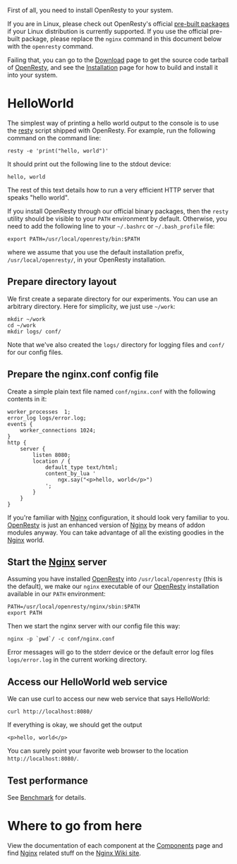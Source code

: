 <!---
    @title         Getting Started
    @creator       Yichun Zhang
    @created       2011-06-20 11:39 GMT
--->

First of all, you need to install OpenResty to your system.

If you are in Linux, please check out OpenResty's official [pre-built packages](linux-packages.html) if your
Linux distribution is currently supported. If you use the official pre-built package, please
replace the `nginx` command in this document below with the `openresty` command.

Failing that, you can go to the [Download](download.html) page to get the source
code tarball of [OpenResty](openresty.html), and see the [Installation](installation.html) page
for how to build and install it into your system.

# HelloWorld

The simplest way of printing a hello world output to the console is to use the
[resty](https://github.com/openresty/resty-cli#readme) script shipped with OpenResty. For example,
run the following command on the command line:

```
resty -e 'print("hello, world")'
```

It should print out the following line to the stdout device:

```
hello, world
```

The rest of this text details how to run a very efficient HTTP server that speaks
"hello world".

If you install OpenResty through our official binary packages, then the `resty` utility
should be visible to your `PATH` environment by default. Otherwise, you need to
add the following line to your `~/.bashrc` or `~/.bash_profile` file:

```
export PATH=/usr/local/openresty/bin:$PATH
```

where we assume that you use the default installation prefix, `/usr/local/openresty/`, in
your OpenResty installation.

## Prepare directory layout

We first create a separate directory for our experiments. You can use an arbitrary
directory. Here for simplicity, we just use `~/work`:

```
mkdir ~/work
cd ~/work
mkdir logs/ conf/
```

Note that we've also created the `logs/` directory for logging files and `conf/` for
our config files.

## Prepare the nginx.conf config file

Create a simple plain text file named `conf/nginx.conf` with the following contents
in it:

```
worker_processes  1;
error_log logs/error.log;
events {
    worker_connections 1024;
}
http {
    server {
        listen 8080;
        location / {
            default_type text/html;
            content_by_lua '
                ngx.say("<p>hello, world</p>")
            ';
        }
    }
}
```

If you're familiar with [Nginx](nginx.html) configuration, it should look very
familiar to you. [OpenResty](openresty.html) is just an enhanced version of
[Nginx](nginx.html) by means of addon modules anyway. You can take advantage
of all the existing goodies in the [Nginx](nginx.html) world.

## Start the [Nginx](nginx.html) server
Assuming you have installed [OpenResty](openresty.html) into `/usr/local/openresty` (this
is the default), we make our `nginx` executable of our [OpenResty](openresty.html) installation
available in our `PATH` environment:

```
PATH=/usr/local/openresty/nginx/sbin:$PATH
export PATH
```

Then we start the nginx server with our config file this way:

```
nginx -p `pwd`/ -c conf/nginx.conf
```

Error messages will go to the stderr device or the default error log files `logs/error.log` in
the current working directory.

## Access our HelloWorld web service
We can use curl to access our new web service that says HelloWorld:

```
curl http://localhost:8080/
```

If everything is okay, we should get the output

```
<p>hello, world</p>
```

You can surely point your favorite web browser to the location `http://localhost:8080/`.

## Test performance
See [Benchmark](benchmark.html) for details.


# Where to go from here

View the documentation of each component at the [Components](components.html) page
and find [Nginx](nginx.html) related stuff on the [Nginx Wiki site](http://wiki.nginx.org/).
